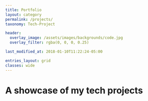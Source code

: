 ```yaml
---
title: Portfolio
layout: category
permalink: /projects/
taxonomy: Tech-Project

header:
  overlay_image: /assets/images/backgrounds/code.jpg
  overlay_filter: rgba(0, 0, 0, 0.25)

last_modified_at: 2018-01-10T11:22:24-05:00

entries_layout: grid
classes: wide
---
```


# A showcase of my tech projects
